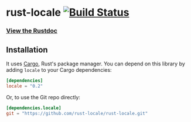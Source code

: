 # rust-locale [![Build Status](https://travis-ci.org/rust-locale/rust-locale.svg?branch=master)](https://travis-ci.org/rust-locale/rust-locale)

### [View the Rustdoc](http://ogham.rustdocs.org/locale/)

## Installation

It uses [Cargo](http://crates.io/), Rust's package manager. You can
depend on this library by adding `locale` to your Cargo dependencies:

```toml
[dependencies]
locale = "0.2"
```

Or, to use the Git repo directly:

```toml
[dependencies.locale]
git = "https://github.com/rust-locale/rust-locale.git"
```
